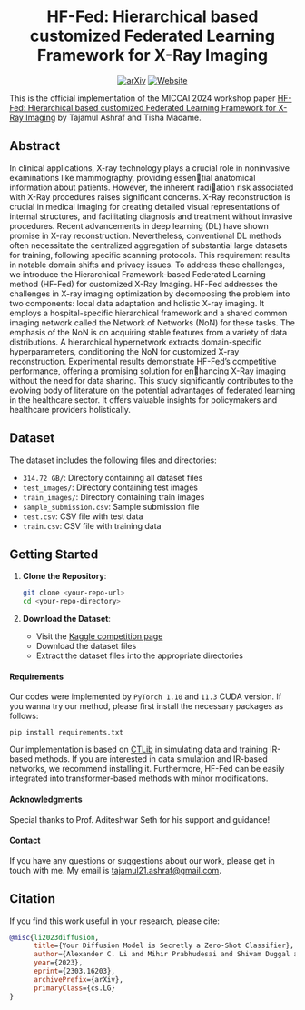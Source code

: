 <div align="center">

<!-- TITLE -->
# **HF-Fed: Hierarchical based customized Federated Learning Framework for X-Ray Imaging**

[![arXiv](https://img.shields.io/badge/cs.LG-arXiv:2303.16203-b31b1b.svg)](https://arxiv.org/abs/2303.16203)
[![Website](https://img.shields.io/badge/🌎-Website-blue.svg)](http://diffusion-classifier.github.io)
</div>

This is the official implementation of the MICCAI 2024 workshop paper [HF-Fed: Hierarchical based customized Federated
Learning Framework for X-Ray Imaging](https://arxiv.org/abs/2303.16203) by Tajamul Ashraf and Tisha Madame.
<!-- DESCRIPTION -->
## Abstract

In clinical applications, X-ray technology plays a crucial
role in noninvasive examinations like mammography, providing essential anatomical information about patients. However, the inherent radiation risk associated with X-Ray procedures raises significant concerns. X-Ray reconstruction is crucial in medical imaging for creating detailed visual representations of internal structures, and facilitating diagnosis
and treatment without invasive procedures. Recent advancements in deep
learning (DL) have shown promise in X-ray reconstruction. Nevertheless,
conventional DL methods often necessitate the centralized aggregation of
substantial large datasets for training, following specific scanning protocols. This requirement results in notable domain shifts and privacy issues.
To address these challenges, we introduce the Hierarchical Framework-based Federated Learning method (HF-Fed) for customized X-Ray Imaging. HF-Fed addresses the challenges in X-ray imaging optimization by decomposing the problem into two components: local data adaptation
and holistic X-ray imaging. It employs a hospital-specific hierarchical
framework and a shared common imaging network called the Network of
Networks (NoN) for these tasks. The emphasis of the NoN is on acquiring
stable features from a variety of data distributions. A hierarchical hypernetwork extracts domain-specific hyperparameters, conditioning the NoN
for customized X-ray reconstruction. Experimental results demonstrate
HF-Fed’s competitive performance, offering a promising solution for enhancing X-Ray imaging without the need for data sharing. This study
significantly contributes to the evolving body of literature on the potential advantages of federated learning in the healthcare sector. It offers
valuable insights for policymakers and healthcare providers holistically. 

## Dataset 

The dataset includes the following files and directories:

- `314.72 GB/`: Directory containing all dataset files
- `test_images/`: Directory containing test images
- `train_images/`: Directory containing train images
- `sample_submission.csv`: Sample submission file
- `test.csv`: CSV file with test data
- `train.csv`: CSV file with training data

## Getting Started

1. **Clone the Repository**:
    ```sh
    git clone <your-repo-url>
    cd <your-repo-directory>
    ```

2. **Download the Dataset**:
    - Visit the [Kaggle competition page](https://www.kaggle.com/competitions/rsna-breast-cancer-detection/)
    - Download the dataset files
    - Extract the dataset files into the appropriate directories


#### Requirements

Our codes were implemented by ```PyTorch 1.10``` and ```11.3``` CUDA version. If you wanna try our method, please first install the necessary packages as follows:

```
pip install requirements.txt
```

Our implementation is based on [CTLib](https://github.com/xiawj-hub/CTLIB) in simulating data and training IR-based methods. If you are interested in data simulation and IR-based networks, we recommend installing it. Furthermore, HF-Fed can be easily integrated into transformer-based methods with minor modifications.

#### Acknowledgments
Special thanks to Prof. Aditeshwar Seth for his support and guidance!

#### Contact
If you have any questions or suggestions about our work, please get in touch with me. My email is tajamul21.ashraf@gmail.com.


## Citation

If you find this work useful in your research, please cite:

```bibtex
@misc{li2023diffusion,
      title={Your Diffusion Model is Secretly a Zero-Shot Classifier}, 
      author={Alexander C. Li and Mihir Prabhudesai and Shivam Duggal and Ellis Brown and Deepak Pathak},
      year={2023},
      eprint={2303.16203},
      archivePrefix={arXiv},
      primaryClass={cs.LG}
}
```


